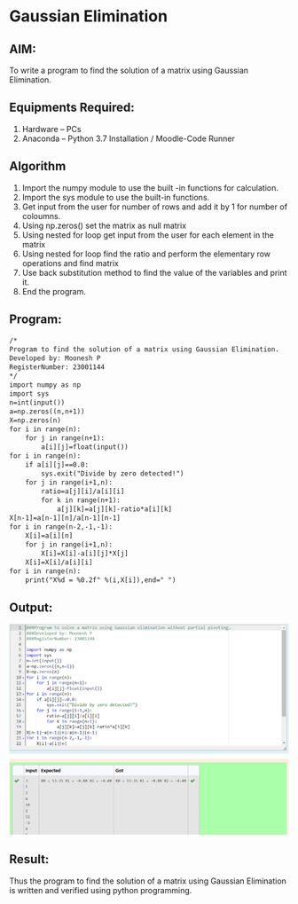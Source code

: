 # Gaussian Elimination

## AIM:
To write a program to find the solution of a matrix using Gaussian Elimination.

## Equipments Required:
1. Hardware – PCs
2. Anaconda – Python 3.7 Installation / Moodle-Code Runner

## Algorithm
1. Import the numpy module to use the built -in functions for calculation.
2. Import the sys module to use the built-in functions.
3. Get input from the user for number of rows and add it by 1 for number of coloumns.
4. Using np.zeros() set the matrix as null matrix
5. Using nested for loop get input from the user for each element in the matrix
6. Using nested for loop find the ratio and perform the elementary row operations and find matrix
7. Use back substitution method to find the value of the variables and print it.
8. End the program.
## Program:
```
/*
Program to find the solution of a matrix using Gaussian Elimination.
Developed by: Moonesh P
RegisterNumber: 23001144
*/
import numpy as np
import sys
n=int(input())
a=np.zeros((n,n+1))
X=np.zeros(n)
for i in range(n):
    for j in range(n+1):
        a[i][j]=float(input())
for i in range(n):
    if a[i][j]==0.0:
        sys.exit("Divide by zero detected!")
    for j in range(i+1,n):
        ratio=a[j][i]/a[i][i]
        for k in range(n+1):
            a[j][k]=a[j][k]-ratio*a[i][k]
X[n-1]=a[n-1][n]/a[n-1][n-1]
for i in range(n-2,-1,-1):
    X[i]=a[i][n]
    for j in range(i+1,n):
        X[i]=X[i]-a[i][j]*X[j]
    X[i]=X[i]/a[i][i]
for i in range(n):
    print("X%d = %0.2f" %(i,X[i]),end=" ")
```
## Output:
![OUTPUT](/6.png)
## Result:
Thus the program to find the solution of a matrix using Gaussian Elimination is written and verified using python programming.

